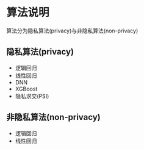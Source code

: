 # 算法说明
算法分为隐私算法(privacy)与非隐私算法(non-privacy)

## 隐私算法(privacy)
+ 逻辑回归
+ 线性回归
+ DNN
+ XGBoost
+ 隐私求交(PSI)

## 非隐私算法(non-privacy)
+ 逻辑回归
+ 线性回归
